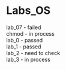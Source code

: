 # Labs_OS
lab_07 - failed  
chmod - in process  
lab_0 - passed  
lab_1 - passed  
lab_2 - need to check  
lab_3 - in process
